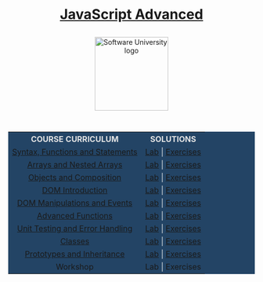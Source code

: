 <!DOCTYPE html>
<html lang="en">

<head>
    <meta charset="UTF-8">
    <meta http-equiv="X-UA-Compatible" content="IE=edge">
    <meta name="viewport" content="width=device-width, initial-scale=1.0">
</head>

<body>
    <div align="center">
        <h1 style="color:white">
            <a href="https://github.com/beinsaduno/SoftUni-Software-Engineering/tree/main/JavaScript/M03_JavaScriptAdvanced/L00_CourseIntroduction"
                target="_blank">JavaScript Advanced</a>
        </h1>
        <a href="https://softuni.bg/curriculum" target="_blank">
            <img src="https://upload.wikimedia.org/wikipedia/commons/7/76/Logo_Software_University_%28SoftUni%29_-_blue.png"
                alt="Software University logo" style="position:relative; width:150px; padding:10px; margin: 0 auto;">
        </a>
    </div>
    <br>
    <div align="center">
        <table style="width:100%; max-width:1000px; background-color:#234465; color:#e4e4e4">
            <tr>
                <th style="text-align:center; vertical-align: middle;">COURSE CURRICULUM</th>
                <th style="text-align:center; vertical-align: middle;">SOLUTIONS</th>
            </tr>
            <tr>
                <td style="text-align:center; vertical-align: middle;">
                    <a href="https://github.com/beinsaduno/SoftUni-Software-Engineering/tree/main/JavaScript/M03_JavaScriptAdvanced/L01_SyntaxFunctionsAndStatements/Presentation"
                        target="_blank">Syntax, Functions and Statements</a>
                </td>
                <td style="text-align:center; vertical-align: middle;">
                    <a href="https://github.com/beinsaduno/SoftUni-Software-Engineering/tree/main/JavaScript/M03_JavaScriptAdvanced/L01_SyntaxFunctionsAndStatements/Lab"
                        target="_blank">Lab</a> |
                    <a href="https://github.com/beinsaduno/SoftUni-Software-Engineering/tree/main/JavaScript/M03_JavaScriptAdvanced/L01_SyntaxFunctionsAndStatements/Exercises"
                        target="_blank">Exercises</a>
                </td>
            </tr>
            <tr>
                <td style="text-align:center; vertical-align: middle;">
                    <a href="https://github.com/beinsaduno/SoftUni-Software-Engineering/tree/main/JavaScript/M03_JavaScriptAdvanced/L02_ArraysAndNestedArrays/Presentation"
                        target="_blank">Arrays and Nested Arrays</a>
                </td>
                <td style="text-align:center; vertical-align: middle;">
                    <a href="https://github.com/beinsaduno/SoftUni-Software-Engineering/tree/main/JavaScript/M03_JavaScriptAdvanced/L02_ArraysAndNestedArrays/Lab"
                        target="_blank">Lab</a> |
                    <a href="https://github.com/beinsaduno/SoftUni-Software-Engineering/tree/main/JavaScript/M03_JavaScriptAdvanced/L02_ArraysAndNestedArrays/Exercises"
                        target="_blank">Exercises</a>
                </td>
            </tr>
            <tr>
                <td style="text-align:center; vertical-align: middle;">
                    <a href="https://github.com/beinsaduno/SoftUni-Software-Engineering/tree/main/JavaScript/M03_JavaScriptAdvanced/L03_ObjectsAndComposition/Presentation"
                        target="_blank">Objects and Composition</a>
                </td>
                <td style="text-align:center; vertical-align: middle;">
                    <a href="https://github.com/beinsaduno/SoftUni-Software-Engineering/tree/main/JavaScript/M03_JavaScriptAdvanced/L03_ObjectsAndComposition/Lab"
                        target="_blank">Lab</a> |
                    <a href="https://github.com/beinsaduno/SoftUni-Software-Engineering/tree/main/JavaScript/M03_JavaScriptAdvanced/L03_ObjectsAndComposition/Exercises"
                        target="_blank">Exercises</a>
                </td>
            </tr>
            <tr>
                <td style="text-align:center; vertical-align: middle;">
                    <a href="https://github.com/beinsaduno/SoftUni-Software-Engineering/tree/main/JavaScript/M03_JavaScriptAdvanced/L04_DOMIntroduction/Presentation"
                        target="_blank">DOM Introduction</a>
                </td>
                <td style="text-align:center; vertical-align: middle;">
                    <a href="https://github.com/beinsaduno/SoftUni-Software-Engineering/tree/main/JavaScript/M03_JavaScriptAdvanced/L04_DOMIntroduction/Lab"
                        target="_blank">Lab</a> |
                    <a href="https://github.com/beinsaduno/SoftUni-Software-Engineering/tree/main/JavaScript/M03_JavaScriptAdvanced/L04_DOMIntroduction/Exercises"
                        target="_blank">Exercises</a>
                </td>
            </tr>
            <tr>
                <td style="text-align:center; vertical-align: middle;">
                    <a href="https://github.com/beinsaduno/SoftUni-Software-Engineering/tree/main/JavaScript/M03_JavaScriptAdvanced/L05_DOMManipulationsAndEvents/Presentation"
                        target="_blank">DOM Manipulations and Events</a>
                </td>
                <td style="text-align:center; vertical-align: middle;">
                    <a href="https://github.com/beinsaduno/SoftUni-Software-Engineering/tree/main/JavaScript/M03_JavaScriptAdvanced/L05_DOMManipulationsAndEvents/Lab"
                        target="_blank">Lab</a> |
                    <a href="https://github.com/beinsaduno/SoftUni-Software-Engineering/tree/main/JavaScript/M03_JavaScriptAdvanced/L05_DOMManipulationsAndEvents/Exercises"
                        target="_blank">Exercises</a>
                </td>
            </tr>
            <tr>
                <td style="text-align:center; vertical-align: middle;">
                    <a href="https://github.com/beinsaduno/SoftUni-Software-Engineering/tree/main/JavaScript/M03_JavaScriptAdvanced/L06_AdvancedFunctions/Presentation"
                        target="_blank">Advanced Functions</a>
                </td>
                <td style="text-align:center; vertical-align: middle;">
                    <a href="https://github.com/beinsaduno/SoftUni-Software-Engineering/tree/main/JavaScript/M03_JavaScriptAdvanced/L06_AdvancedFunctions/Lab"
                        target="_blank">Lab</a> |
                    <a href="https://github.com/beinsaduno/SoftUni-Software-Engineering/tree/main/JavaScript/M03_JavaScriptAdvanced/L06_AdvancedFunctions/Exercises"
                        target="_blank">Exercises</a>
                </td>
            </tr>
            <tr>
                <td style="text-align:center; vertical-align: middle;">
                    <a href="https://github.com/beinsaduno/SoftUni-Software-Engineering/tree/main/JavaScript/M03_JavaScriptAdvanced/L07_UnitTestingAndErrorHandling/Presentation"
                        target="_blank">Unit Testing and Error Handling</a>
                </td>
                <td style="text-align:center; vertical-align: middle;">
                    <a href="https://github.com/beinsaduno/SoftUni-Software-Engineering/tree/main/JavaScript/M03_JavaScriptAdvanced/L07_UnitTestingAndErrorHandling/Lab"
                        target="_blank">Lab</a> |
                    <a href="https://github.com/beinsaduno/SoftUni-Software-Engineering/tree/main/JavaScript/M03_JavaScriptAdvanced/L07_UnitTestingAndErrorHandling/Exercises"
                        target="_blank">Exercises</a>
                </td>
            </tr>
            <tr>
                <td style="text-align:center; vertical-align: middle;">
                    <a href="https://github.com/beinsaduno/SoftUni-Software-Engineering/tree/main/JavaScript/M03_JavaScriptAdvanced/L08_Classes/Presentation"
                        target="_blank">Classes</a>
                </td>
                <td style="text-align:center; vertical-align: middle;">
                    <a href="https://github.com/beinsaduno/SoftUni-Software-Engineering/tree/main/JavaScript/M03_JavaScriptAdvanced/L08_Classes/Lab"
                        target="_blank">Lab</a> |
                    <a href="https://github.com/beinsaduno/SoftUni-Software-Engineering/tree/main/JavaScript/M03_JavaScriptAdvanced/L08_Classes/Exercises"
                        target="_blank">Exercises</a>
                </td>
            </tr>
            <tr>
                <td style="text-align:center; vertical-align: middle;">
                    <a href="https://github.com/beinsaduno/SoftUni-Software-Engineering/tree/main/JavaScript/M03_JavaScriptAdvanced/L09_PrototypesAndInheritance/Presentation"
                        target="_blank">Prototypes and Inheritance</a>
                </td>
                <td style="text-align:center; vertical-align: middle;">
                    <a href="https://github.com/beinsaduno/SoftUni-Software-Engineering/tree/main/JavaScript/M03_JavaScriptAdvanced/L09_PrototypesAndInheritance/Lab"
                        target="_blank">Lab</a> |
                    <a href="https://github.com/beinsaduno/SoftUni-Software-Engineering/tree/main/JavaScript/M03_JavaScriptAdvanced/L09_PrototypesAndInheritance/Exercises"
                        target="_blank">Exercises</a>
                </td>
            </tr>
            <tr>
                <td style="text-align:center; vertical-align: middle;">
                    <a>Workshop</a>
                </td>
                <td style="text-align:center; vertical-align: middle;">
                    <a>Lab</a> |
                    <a>Exercises</a>
                </td>
            </tr>
</body>

</html>
